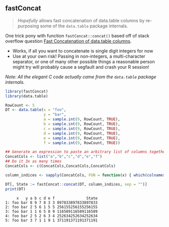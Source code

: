 ## fastConcat

> *Hopefully* allows fast concatenation of data.table columns by re-purposing some of the `data.table` package internals.

One trick pony with function `fastConcat::concat()` based off of stack overflow question [Fast Concatenation of data.table columns](https://stackoverflow.com/questions/48233309/fast-concatenation-of-data-table-columns).

+ Works, if all you want to concatenate is single digit integers for now
+ Use at your own risk! Passing in non-integers, a multi-character separator, or one of many other possible things a reasonable person might try will probably cause a segfault and crash your R session!

*Note: All the elegant C code actually came from the `data.table` package internals.*

 
```r
library(fastConcat)
library(data.table)

RowCount <- 5
DT <- data.table(x = "foo",
                 y = "bar",
                 a = sample.int(9, RowCount, TRUE),
                 b = sample.int(9, RowCount, TRUE),
                 c = sample.int(9, RowCount, TRUE),
                 d = sample.int(9, RowCount, TRUE),
                 e = sample.int(9, RowCount, TRUE),
                 f = sample.int(9, RowCount, TRUE))

## Generate an expression to paste an arbitrary list of columns together
ConcatCols <- list("a","b","c","d","e","f")
## Do it 3x as many times
ConcatCols <- c(ConcatCols,ConcatCols,ConcatCols)

column_indices <- sapply(ConcatCols, FUN = function(x) { which(colnames(DT) == x )})

DT[, State := fastConcat::concat(DT, column_indices, sep = "")]
print(DT)
```

```
     x   y a b c d e f              State
1: foo bar 8 9 7 8 3 3 897833897833897833
2: foo bar 2 5 6 1 5 5 256155256155256155
3: foo bar 1 1 6 5 8 9 116589116589116589
4: foo bar 2 5 2 6 3 4 252634252634252634
5: foo bar 3 7 1 1 9 1 371191371191371191
```



